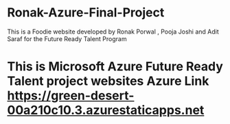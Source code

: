 # Ronak-Azure-Final-Project
This is a Foodie website developed by Ronak Porwal , Pooja Joshi and Adit Saraf for the Future Ready Talent Program
# This is Microsoft Azure Future Ready Talent project websites Azure Link https://green-desert-00a210c10.3.azurestaticapps.net
